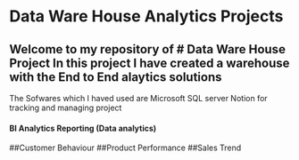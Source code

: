 # Data Ware House Analytics Projects
Welcome to my repository of # Data Ware House Project
In this project I have created a warehouse with the End to End alaytics solutions
---

The Sofwares which I haved used are
Microsoft SQL server
Notion for tracking and managing project


#### BI Analytics Reporting (Data analytics)
##Customer Behaviour
##Product Performance
##Sales Trend
